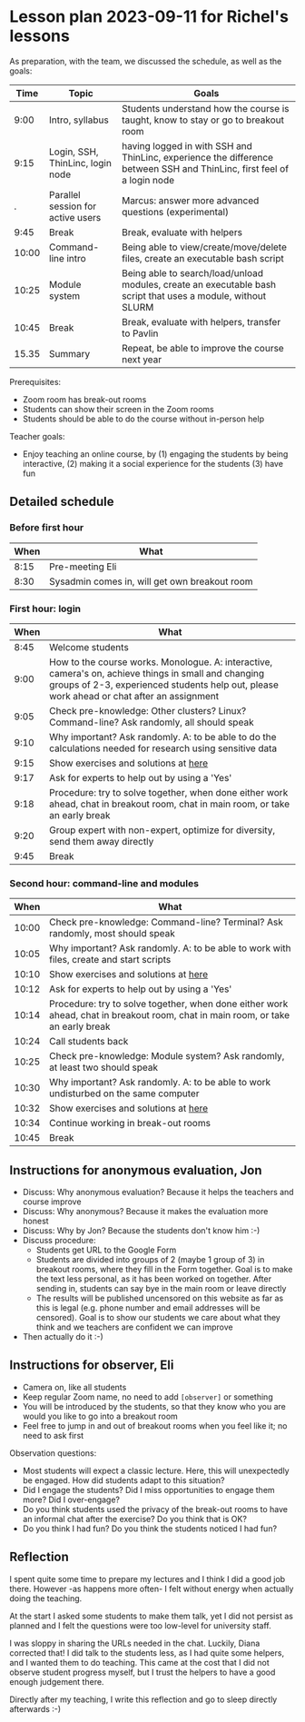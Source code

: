 # Lesson plan 2023-09-11 for Richel's lessons

As preparation, with the team, we discussed the schedule, as well as the goals:

Time |Topic                            |Goals
-----|---------------------------------|----------------------------------------------------------------------------------------------
9:00 |Intro, syllabus                  |Students understand how the course is taught, know to stay or go to breakout room
9:15 |Login, SSH, ThinLinc, login node |having logged in with SSH and ThinLinc, experience the difference between SSH and ThinLinc, first feel of a login node
.    |Parallel session for active users|Marcus: answer more advanced questions (experimental)
9:45 |Break                            |Break, evaluate with helpers
10:00|Command-line intro               |Being able to view/create/move/delete files, create an executable bash script
10:25|Module system                    |Being able to search/load/unload modules, create an executable bash script that uses a module, without SLURM
10:45|Break                            |Break, evaluate with helpers, transfer to Pavlin
15.35|Summary                          |Repeat, be able to improve the course next year

Prerequisites:

 * Zoom room has break-out rooms
 * Students can show their screen in the Zoom rooms
 * Students should be able to do the course without in-person help
 
Teacher goals:

 * Enjoy teaching an online course, by 
  (1) engaging the students by being interactive, 
  (2) making it a social experience for the students
  (3) have fun

## Detailed schedule

### Before first hour

When |What
-----|---------------------------------
8:15 |Pre-meeting Eli
8:30 |Sysadmin comes in, will get own breakout room

### First hour: login

When |What
-----|---------------------------------
8:45 |Welcome students
9:00 |How to the course works. Monologue. A: interactive, camera's on, achieve things in small and changing groups of 2-3, experienced students help out, please work ahead or chat after an assignment
9:05 |Check pre-knowledge: Other clusters? Linux? Command-line? Ask randomly, all should speak
9:10 |Why important? Ask randomly. A: to be able to do the calculations needed for research using sensitive data
9:15 |Show exercises and solutions at [here](https://uppmax.github.io/bianca_workshop/login_bianca/#log-in-to-bianca)
9:17 |Ask for experts to help out by using a 'Yes' 
9:18 |Procedure: try to solve together, when done either work ahead, chat in breakout room, chat in main room, or take an early break
9:20 |Group expert with non-expert, optimize for diversity, send them away directly
9:45 |Break

### Second hour: command-line and modules

When |What
-----|---------------------------------
10:00|Check pre-knowledge: Command-line? Terminal? Ask randomly, most should speak
10:05|Why important? Ask randomly. A: to be able to work with files, create and start scripts
10:10|Show exercises and solutions at [here](https://uppmax.github.io/bianca_workshop/commandline/)
10:12|Ask for experts to help out by using a 'Yes' 
10:14|Procedure: try to solve together, when done either work ahead, chat in breakout room, chat in main room, or take an early break
10:24|Call students back
10:25|Check pre-knowledge: Module system? Ask randomly, at least two should speak
10:30|Why important? Ask randomly. A: to be able to work undisturbed on the same computer
10:32|Show exercises and solutions at [here](https://uppmax.github.io/bianca_workshop/modules1/)
10:34|Continue working in break-out rooms
10:45|Break

## Instructions for anonymous evaluation, Jon

 * Discuss: Why anonymous evaluation? Because it helps the teachers and course improve
 * Discuss: Why anonymous? Because it makes the evaluation more honest
 * Discuss: Why by Jon? Because the students don't know him :-)
 * Discuss procedure:
   * Students get URL to the Google Form
   * Students are divided into groups of 2 (maybe 1 group of 3) in breakout rooms,
     where they fill in the Form together. 
     Goal is to make the text less personal, as it has been worked on together.
     After sending in, students can say bye in the main room or leave directly
   * The results will be published uncensored on this website as far as this
     is legal (e.g. phone number and email addresses will be censored).
     Goal is to show our students we care about what they think
     and we teachers are confident we can improve
  * Then actually do it :-)

## Instructions for observer, Eli

 * Camera on, like all students
 * Keep regular Zoom name, no need to add `[observer]` or something
 * You will be introduced by the students, so that they
   know who you are would you like to go into a breakout room
 * Feel free to jump in and out of breakout rooms when you feel like it;
   no need to ask first

Observation questions:

 * Most students will expect a classic lecture. 
   Here, this will unexpectedly be engaged.
   How did students adapt to this situation?
 * Did I engage the students? 
   Did I miss opportunities to engage them more?
   Did I over-engage?
 * Do you think students used the privacy of the
   break-out rooms to have an informal chat after the exercise?
   Do you think that is OK?
 * Do you think I had fun?
   Do you think the students noticed I had fun?

## Reflection

I spent quite some time to prepare my lectures and I think I did a good job
there. However -as happens more often- I felt without energy when
actually doing the teaching.

At the start I asked some students to make them talk,
yet I did not persist as planned and I felt the questions
were too low-level for university staff.

I was sloppy in sharing the URLs needed in the chat. 
Luckily, Diana corrected that! 
I did talk to the students less, as I had quite some helpers, 
and I wanted them to do teaching. This came at the cost
that I did not observe student progress myself,
but I trust the helpers to have a good enough judgement there.

Directly after my teaching, I write this reflection 
and go to sleep directly afterwards :-)



